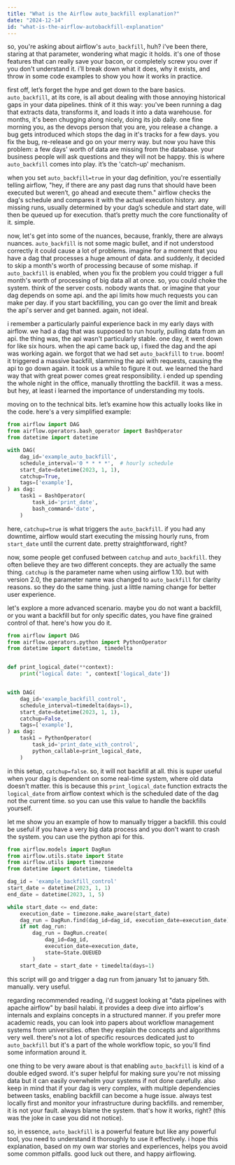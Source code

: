 ```yaml
---
title: "What is the Airflow auto_backfill explanation?"
date: "2024-12-14"
id: "what-is-the-airflow-autobackfill-explanation"
---
```


so, you're asking about airflow's `auto_backfill`, huh? i've been there, staring at that parameter, wondering what magic it holds. it's one of those features that can really save your bacon, or completely screw you over if you don't understand it. i’ll break down what it does, why it exists, and throw in some code examples to show you how it works in practice.

first off, let’s forget the hype and get down to the bare basics. `auto_backfill`, at its core, is all about dealing with those annoying historical gaps in your data pipelines. think of it this way: you've been running a dag that extracts data, transforms it, and loads it into a data warehouse. for months, it's been chugging along nicely, doing its job daily. one fine morning you, as the devops person that you are, you release a change. a bug gets introduced which stops the dag in it's tracks for a few days. you fix the bug, re-release and go on your merry way. but now you have this problem: a few days' worth of data are missing from the database. your business people will ask questions and they will not be happy. this is where `auto_backfill` comes into play. it’s the 'catch-up' mechanism.

when you set `auto_backfill=true` in your dag definition, you're essentially telling airflow, "hey, if there are any past dag runs that should have been executed but weren’t, go ahead and execute them." airflow checks the dag's schedule and compares it with the actual execution history. any missing runs, usually determined by your dag’s schedule and start date, will then be queued up for execution. that’s pretty much the core functionality of it. simple.

now, let's get into some of the nuances, because, frankly, there are always nuances. `auto_backfill` is not some magic bullet, and if not understood correctly it could cause a lot of problems. imagine for a moment that you have a dag that processes a huge amount of data. and suddenly, it decided to skip a month's worth of processing because of some mishap. if `auto_backfill` is enabled, when you fix the problem you could trigger a full month's worth of processing of big data all at once. so, you could choke the system. think of the server costs. nobody wants that. or imagine that your dag depends on some api. and the api limits how much requests you can make per day. if you start backfilling, you can go over the limit and break the api's server and get banned. again, not ideal.

i remember a particularly painful experience back in my early days with airflow. we had a dag that was supposed to run hourly, pulling data from an api. the thing was, the api wasn't particularly stable. one day, it went down for like six hours. when the api came back up, i fixed the dag and the api was working again. we forgot that we had set `auto_backfill` to `true`. boom! it triggered a massive backfill, slamming the api with requests, causing the api to go down again. it took us a while to figure it out. we learned the hard way that with great power comes great responsibility. i ended up spending the whole night in the office, manually throttling the backfill. it was a mess. but hey, at least i learned the importance of understanding my tools.

moving on to the technical bits. let’s examine how this actually looks like in the code. here's a very simplified example:

```python
from airflow import DAG
from airflow.operators.bash_operator import BashOperator
from datetime import datetime

with DAG(
    dag_id='example_auto_backfill',
    schedule_interval='0 * * * *',  # hourly schedule
    start_date=datetime(2023, 1, 1),
    catchup=True,
    tags=['example'],
) as dag:
    task1 = BashOperator(
        task_id='print_date',
        bash_command='date',
    )
```

here, `catchup=true` is what triggers the `auto_backfill`. if you had any downtime, airflow would start executing the missing hourly runs, from `start_date` until the current date. pretty straightforward, right?

now, some people get confused between `catchup` and `auto_backfill`. they often believe they are two different concepts. they are actually the same thing. `catchup` is the parameter name when using airflow 1.10. but with version 2.0, the parameter name was changed to `auto_backfill` for clarity reasons. so they do the same thing. just a little naming change for better user experience.

let's explore a more advanced scenario. maybe you do not want a backfill, or you want a backfill but for only specific dates, you have fine grained control of that. here's how you do it.

```python
from airflow import DAG
from airflow.operators.python import PythonOperator
from datetime import datetime, timedelta


def print_logical_date(**context):
    print("logical date: ", context['logical_date'])


with DAG(
    dag_id='example_backfill_control',
    schedule_interval=timedelta(days=1),
    start_date=datetime(2023, 1, 1),
    catchup=False,
    tags=['example'],
) as dag:
    task1 = PythonOperator(
        task_id='print_date_with_control',
        python_callable=print_logical_date,
    )
```

in this setup, `catchup=false`. so, it will not backfill at all. this is super useful when your dag is dependent on some real-time system, where old data doesn't matter. this is because this `print_logical_date` function extracts the `logical_date` from airflow context which is the scheduled date of the dag not the current time. so you can use this value to handle the backfills yourself.

let me show you an example of how to manually trigger a backfill. this could be useful if you have a very big data process and you don't want to crash the system. you can use the python api for this.

```python
from airflow.models import DagRun
from airflow.utils.state import State
from airflow.utils import timezone
from datetime import datetime, timedelta

dag_id = 'example_backfill_control'
start_date = datetime(2023, 1, 1)
end_date = datetime(2023, 1, 5)

while start_date <= end_date:
    execution_date = timezone.make_aware(start_date)
    dag_run = DagRun.find(dag_id=dag_id, execution_date=execution_date)
    if not dag_run:
        dag_run = DagRun.create(
            dag_id=dag_id,
            execution_date=execution_date,
            state=State.QUEUED
        )
    start_date = start_date + timedelta(days=1)

```

this script will go and trigger a dag run from january 1st to january 5th. manually. very useful.

regarding recommended reading, i'd suggest looking at "data pipelines with apache airflow" by basil halabi. it provides a deep dive into airflow's internals and explains concepts in a structured manner. if you prefer more academic reads, you can look into papers about workflow management systems from universities. often they explain the concepts and algorithms very well. there's not a lot of specific resources dedicated just to `auto_backfill` but it's a part of the whole workflow topic, so you'll find some information around it.

one thing to be very aware about is that enabling `auto_backfill` is kind of a double edged sword. it's super helpful for making sure you're not missing data but it can easily overwhelm your systems if not done carefully. also keep in mind that if your dag is very complex, with multiple dependencies between tasks, enabling backfill can become a huge issue. always test locally first and monitor your infrastructure during backfills. and remember, it is not your fault. always blame the system. that's how it works, right? (this was the joke in case you did not notice).

so, in essence, `auto_backfill` is a powerful feature but like any powerful tool, you need to understand it thoroughly to use it effectively. i hope this explanation, based on my own war stories and experiences, helps you avoid some common pitfalls. good luck out there, and happy airflowing.

